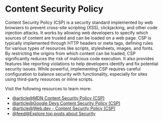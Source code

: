 # Content Security Policy

Content Security Policy (CSP) is a security standard implemented by web browsers to prevent cross-site scripting (XSS), clickjacking, and other code injection attacks. It works by allowing web developers to specify which sources of content are trusted and can be loaded on a web page. CSP is typically implemented through HTTP headers or meta tags, defining rules for various types of resources like scripts, stylesheets, images, and fonts. By restricting the origins from which content can be loaded, CSP significantly reduces the risk of malicious code execution. It also provides features like reporting violations to help developers identify and fix potential security issues. While powerful, implementing CSP requires careful configuration to balance security with functionality, especially for sites using third-party resources or inline scripts.

Visit the following resources to learn more:

- [@article@MDN Content Security Policy (CSP)](https://developer.mozilla.org/en-US/docs/Web/HTTP/CSP)
- [@article@Google Devs Content Security Policy (CSP)](https://developers.google.com/web/fundamentals/security/csp)
- [@article@Web.dev - Content Security Policy (CSP)](https://web.dev/csp/)
- [@feed@Explore top posts about Security](https://app.daily.dev/tags/security?ref=roadmapsh)
